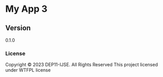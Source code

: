 # My App 3

## Version
0.1.0

### License
Copyright © 2023 DEP11-IJSE. All Rights Reserved
This project licensed under WTFPL license